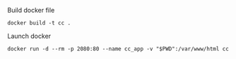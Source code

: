 Build docker file
```
docker build -t cc .
```

Launch docker
```
docker run -d --rm -p 2080:80 --name cc_app -v "$PWD":/var/www/html cc
```
